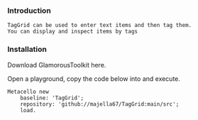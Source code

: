 ### Introduction
	TagGrid can be used to enter text items and then tag them.  
	You can display and inspect items by tags
	
	
### Installation 

Download GlamorousToolkit here.

Open a playground, copy the code below into and execute.

```language=text
Metacello new
	baseline: 'TagGrid';
	repository: 'github://majella67/TagGrid:main/src';
	load.
```
